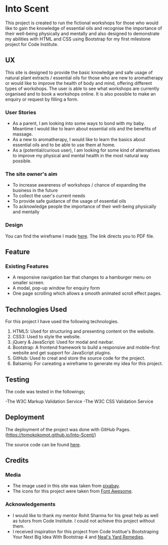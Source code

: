 # Into Scent 

This project is created to run the fictional workshops for those who would like to gain the knowledge of essential oils and recognise the importance of their well-being physically and mentally 
and also designed to demonstrate my abilities with HTML and CSS using Bootstrap for my first milestone project for Code Institute. 

## UX

This site is designed to provide the basic knowledge and safe usage of natural plant extracts / essential oils for those who are new to aromatherapy 
or would like to improve the health of body and mind, offering different types of workshops. The user is able to see what workshops are currently organised and  to book a workshops online. 
It is also possible to make an enquiry or request by filling a form.

### User Stories

- As a parent, I am looking into some ways to bond with my baby. Meantime I would like to learn about essential oils and the benefits of massage. 
- As a new to aromatherapy, I would like to learn the basics about essential oils and to be able to use them at home.
- As a (potential/curious user), I am looking for some kind of alternatives to improve my physical and mental health in the most natural way possible.

### The site owner's aim

- To increase awareness of workshops / chance of expanding the business in the future 
- To collect the user's current needs
- To provide safe guidance of the usage of essential oils
- To acknowledge people the importance of their well-being physically and mentally

### Design

You can find the wireframe I made [here](wireframe/wireframe.pdf). The link directs you to PDF file.

## Feature

### Existing Features
- A responsive navigation bar that changes to a hamburger menu on smaller screen.
- A modal, pop-up window for enquiry form
- One page scrolling which allows a smooth animated scroll effect pages.

## Technologies Used

For this project I have used the following technologies.

1. HTML5: Used for structuring and presenting content on the website.
2. CSS3: Used to style the website.
3. jQuery & JavaScript: Used for modal and navbar.
3. Bootstrap: A frontend framework to build a responsive and moblie-first website and get support for JavaScript plugins.
4. GitHub: Used to creat and store the source code for the project.
5. Balsamiq: For careating a wireframe to generate my idea for this project.

## Testing

The code was tested in the followings;

-The W3C Markup Validation Service
-The W3C CSS Validation Service

## Deployment

The deployment of the project was done with GitHub Pages.
(https://tomokokomot.github.io/Into-Scent/)

The source code can be found [here](https://github.com/TomokokomoT/Into-Scent).

## Credits

### Media
- The image used in this site was taken from [pixabay](https://pixabay.com/users/mareefe-2090044/).
- The icons for this project were taken from [Font Awesome](https://fontawesome.com/).

### Acknowledgements

- I would like to thank my mentor Rohit Sharma for his great help as well as tutors from Code Institute. I could not achieve this project without them.
- I received inspiration for this project from Code Institue's Bootstraping  Your Next Big Idea With Bootstrap 4 
and [Neal's Yard Remedies](https://www.nealsyardremedies.com/).

